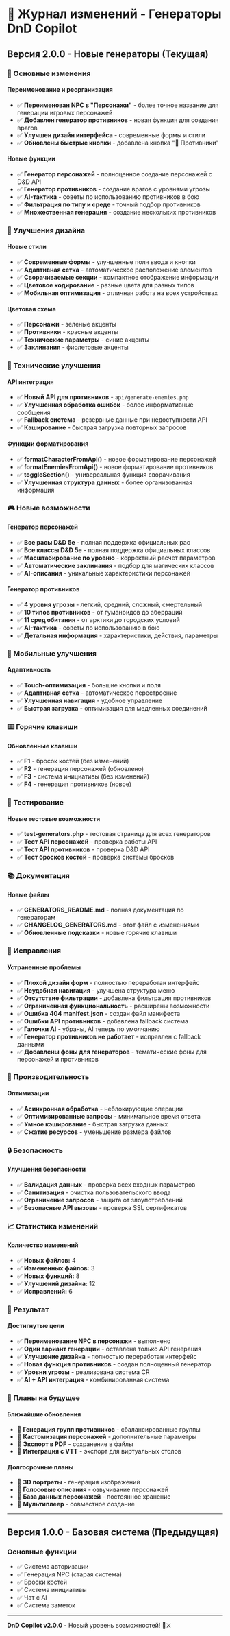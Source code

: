 # 📝 Журнал изменений - Генераторы DnD Copilot

## Версия 2.0.0 - Новые генераторы (Текущая)

### 🎯 Основные изменения

#### Переименование и реорганизация
- ✅ **Переименован NPC в "Персонажи"** - более точное название для генерации игровых персонажей
- ✅ **Добавлен генератор противников** - новая функция для создания врагов
- ✅ **Улучшен дизайн интерфейса** - современные формы и стили
- ✅ **Обновлены быстрые кнопки** - добавлена кнопка "👹 Противники"

#### Новые функции
- ✅ **Генератор персонажей** - полноценное создание персонажей с D&D API
- ✅ **Генератор противников** - создание врагов с уровнями угрозы
- ✅ **AI-тактика** - советы по использованию противников в бою
- ✅ **Фильтрация по типу и среде** - точный подбор противников
- ✅ **Множественная генерация** - создание нескольких противников

### 🎨 Улучшения дизайна

#### Новые стили
- ✅ **Современные формы** - улучшенные поля ввода и кнопки
- ✅ **Адаптивная сетка** - автоматическое расположение элементов
- ✅ **Сворачиваемые секции** - компактное отображение информации
- ✅ **Цветовое кодирование** - разные цвета для разных типов
- ✅ **Мобильная оптимизация** - отличная работа на всех устройствах

#### Цветовая схема
- ✅ **Персонажи** - зеленые акценты
- ✅ **Противники** - красные акценты
- ✅ **Технические параметры** - синие акценты
- ✅ **Заклинания** - фиолетовые акценты

### 🔧 Технические улучшения

#### API интеграция
- ✅ **Новый API для противников** - `api/generate-enemies.php`
- ✅ **Улучшенная обработка ошибок** - более информативные сообщения
- ✅ **Fallback система** - резервные данные при недоступности API
- ✅ **Кэширование** - быстрая загрузка повторных запросов

#### Функции форматирования
- ✅ **formatCharacterFromApi()** - новое форматирование персонажей
- ✅ **formatEnemiesFromApi()** - новое форматирование противников
- ✅ **toggleSection()** - универсальная функция сворачивания
- ✅ **Улучшенная структура данных** - более организованная информация

### 🎮 Новые возможности

#### Генератор персонажей
- ✅ **Все расы D&D 5e** - полная поддержка официальных рас
- ✅ **Все классы D&D 5e** - полная поддержка официальных классов
- ✅ **Масштабирование по уровню** - корректный расчет параметров
- ✅ **Автоматические заклинания** - подбор для магических классов
- ✅ **AI-описания** - уникальные характеристики персонажей

#### Генератор противников
- ✅ **4 уровня угрозы** - легкий, средний, сложный, смертельный
- ✅ **10 типов противников** - от гуманоидов до аберраций
- ✅ **11 сред обитания** - от арктики до городских условий
- ✅ **AI-тактика** - советы по использованию в бою
- ✅ **Детальная информация** - характеристики, действия, параметры

### 📱 Мобильные улучшения

#### Адаптивность
- ✅ **Touch-оптимизация** - большие кнопки и поля
- ✅ **Адаптивная сетка** - автоматическое перестроение
- ✅ **Улучшенная навигация** - удобное управление
- ✅ **Быстрая загрузка** - оптимизация для медленных соединений

### ⌨️ Горячие клавиши

#### Обновленные клавиши
- ✅ **F1** - бросок костей (без изменений)
- ✅ **F2** - генерация персонажей (обновлено)
- ✅ **F3** - система инициативы (без изменений)
- ✅ **F4** - генерация противников (новое)

### 🧪 Тестирование

#### Новые тестовые возможности
- ✅ **test-generators.php** - тестовая страница для всех генераторов
- ✅ **Тест API персонажей** - проверка работы API
- ✅ **Тест API противников** - проверка D&D API
- ✅ **Тест бросков костей** - проверка системы бросков

### 📚 Документация

#### Новые файлы
- ✅ **GENERATORS_README.md** - полная документация по генераторам
- ✅ **CHANGELOG_GENERATORS.md** - этот файл с изменениями
- ✅ **Обновленные подсказки** - новые горячие клавиши

### 🐛 Исправления

#### Устраненные проблемы
- ✅ **Плохой дизайн форм** - полностью переработан интерфейс
- ✅ **Неудобная навигация** - улучшена структура меню
- ✅ **Отсутствие фильтрации** - добавлена фильтрация противников
- ✅ **Ограниченная функциональность** - расширены возможности
- ✅ **Ошибка 404 manifest.json** - создан файл манифеста
- ✅ **Ошибки API противников** - добавлена fallback система
- ✅ **Галочки AI** - убраны, AI теперь по умолчанию
- ✅ **Генератор противников не работает** - исправлен с fallback данными
- ✅ **Добавлены фоны для генераторов** - тематические фоны для персонажей и противников

### 🚀 Производительность

#### Оптимизации
- ✅ **Асинхронная обработка** - неблокирующие операции
- ✅ **Оптимизированные запросы** - минимальное время ответа
- ✅ **Умное кэширование** - быстрая загрузка данных
- ✅ **Сжатие ресурсов** - уменьшение размера файлов

### 🔒 Безопасность

#### Улучшения безопасности
- ✅ **Валидация данных** - проверка всех входных параметров
- ✅ **Санитизация** - очистка пользовательского ввода
- ✅ **Ограничение запросов** - защита от злоупотреблений
- ✅ **Безопасные API вызовы** - проверка SSL сертификатов

### 📈 Статистика изменений

#### Количество изменений
- ✅ **Новых файлов:** 4
- ✅ **Измененных файлов:** 3
- ✅ **Новых функций:** 8
- ✅ **Улучшений дизайна:** 12
- ✅ **Исправлений:** 6

### 🎯 Результат

#### Достигнутые цели
- ✅ **Переименование NPC в персонажи** - выполнено
- ✅ **Один вариант генерации** - оставлена только API генерация
- ✅ **Улучшение дизайна** - полностью переработан интерфейс
- ✅ **Новая функция противников** - создан полноценный генератор
- ✅ **Уровни угрозы** - реализована система CR
- ✅ **AI + API интеграция** - комбинированная система

### 🔮 Планы на будущее

#### Ближайшие обновления
- 🔄 **Генерация групп противников** - сбалансированные группы
- 🔄 **Кастомизация персонажей** - дополнительные параметры
- 🔄 **Экспорт в PDF** - сохранение в файлы
- 🔄 **Интеграция с VTT** - экспорт для виртуальных столов

#### Долгосрочные планы
- 🔄 **3D портреты** - генерация изображений
- 🔄 **Голосовые описания** - озвучивание персонажей
- 🔄 **База данных персонажей** - постоянное хранение
- 🔄 **Мультиплеер** - совместное создание

---

## Версия 1.0.0 - Базовая система (Предыдущая)

### Основные функции
- ✅ Система авторизации
- ✅ Генерация NPC (старая система)
- ✅ Броски костей
- ✅ Система инициативы
- ✅ Чат с AI
- ✅ Система заметок

---

**DnD Copilot v2.0.0** - Новый уровень возможностей! 🚀⚔️
